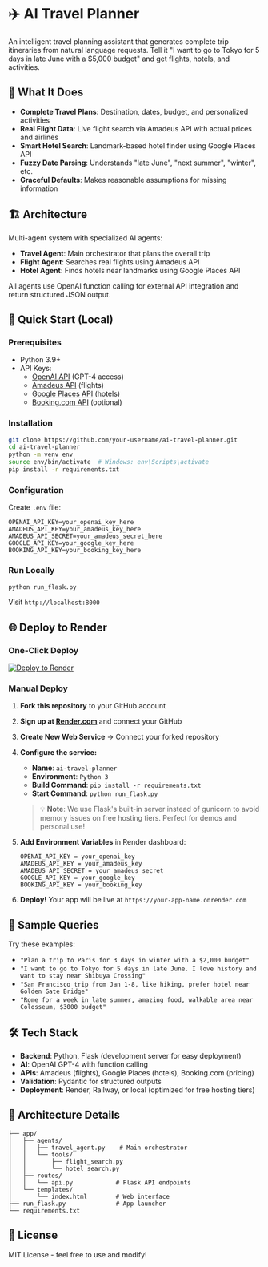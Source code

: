 # ✈️ AI Travel Planner

An intelligent travel planning assistant that generates complete trip itineraries from natural language requests. Tell it "I want to go to Tokyo for 5 days in late June with a $5,000 budget" and get flights, hotels, and activities.

## 🎯 What It Does

- **Complete Travel Plans**: Destination, dates, budget, and personalized activities
- **Real Flight Data**: Live flight search via Amadeus API with actual prices and airlines  
- **Smart Hotel Search**: Landmark-based hotel finder using Google Places API
- **Fuzzy Date Parsing**: Understands "late June", "next summer", "winter", etc.
- **Graceful Defaults**: Makes reasonable assumptions for missing information

## 🏗️ Architecture

Multi-agent system with specialized AI agents:
- **Travel Agent**: Main orchestrator that plans the overall trip
- **Flight Agent**: Searches real flights using Amadeus API
- **Hotel Agent**: Finds hotels near landmarks using Google Places API

All agents use OpenAI function calling for external API integration and return structured JSON output.

## 🚀 Quick Start (Local)

### Prerequisites
- Python 3.9+
- API Keys:
  - [OpenAI API](https://platform.openai.com/) (GPT-4 access)
  - [Amadeus API](https://developers.amadeus.com/) (flights)
  - [Google Places API](https://developers.google.com/maps/documentation/places/web-service) (hotels)
  - [Booking.com API](https://rapidapi.com/apidojo/api/booking/) (optional)

### Installation
```bash
git clone https://github.com/your-username/ai-travel-planner.git
cd ai-travel-planner
python -m venv env
source env/bin/activate  # Windows: env\Scripts\activate
pip install -r requirements.txt
```

### Configuration
Create `.env` file:
```env
OPENAI_API_KEY=your_openai_key_here
AMADEUS_API_KEY=your_amadeus_key_here  
AMADEUS_API_SECRET=your_amadeus_secret_here
GOOGLE_API_KEY=your_google_key_here
BOOKING_API_KEY=your_booking_key_here
```

### Run Locally
```bash
python run_flask.py
```
Visit `http://localhost:8000`

## 🌐 Deploy to Render

### One-Click Deploy
[![Deploy to Render](https://render.com/images/deploy-to-render-button.svg)](https://render.com/deploy)

### Manual Deploy
1. **Fork this repository** to your GitHub account
2. **Sign up at [Render.com](https://render.com)** and connect your GitHub
3. **Create New Web Service** → Connect your forked repository
4. **Configure the service:**
   - **Name**: `ai-travel-planner` 
   - **Environment**: `Python 3`
   - **Build Command**: `pip install -r requirements.txt`
   - **Start Command**: `python run_flask.py`
   
   > 💡 **Note**: We use Flask's built-in server instead of gunicorn to avoid memory issues on free hosting tiers. Perfect for demos and personal use!

5. **Add Environment Variables** in Render dashboard:
   ```
   OPENAI_API_KEY = your_openai_key
   AMADEUS_API_KEY = your_amadeus_key  
   AMADEUS_API_SECRET = your_amadeus_secret
   GOOGLE_API_KEY = your_google_key
   BOOKING_API_KEY = your_booking_key
   ```
6. **Deploy!** Your app will be live at `https://your-app-name.onrender.com`

## 📝 Sample Queries

Try these examples:
- `"Plan a trip to Paris for 3 days in winter with a $2,000 budget"`
- `"I want to go to Tokyo for 5 days in late June. I love history and want to stay near Shibuya Crossing"`
- `"San Francisco trip from Jan 1-8, like hiking, prefer hotel near Golden Gate Bridge"`
- `"Rome for a week in late summer, amazing food, walkable area near Colosseum, $3000 budget"`

## 🛠️ Tech Stack

- **Backend**: Python, Flask (development server for easy deployment)
- **AI**: OpenAI GPT-4 with function calling
- **APIs**: Amadeus (flights), Google Places (hotels), Booking.com (pricing)
- **Validation**: Pydantic for structured outputs
- **Deployment**: Render, Railway, or local (optimized for free hosting tiers)

## 🔧 Architecture Details

```
├── app/
│   ├── agents/
│   │   ├── travel_agent.py    # Main orchestrator
│   │   └── tools/
│   │       ├── flight_search.py
│   │       └── hotel_search.py
│   ├── routes/
│   │   └── api.py            # Flask API endpoints
│   └── templates/
│       └── index.html        # Web interface
├── run_flask.py              # App launcher
└── requirements.txt
```

## 📄 License

MIT License - feel free to use and modify!